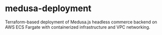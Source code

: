 # medusa-deployment
Terraform-based deployment of Medusa.js headless commerce backend on AWS ECS Fargate with containerized infrastructure and VPC networking.
